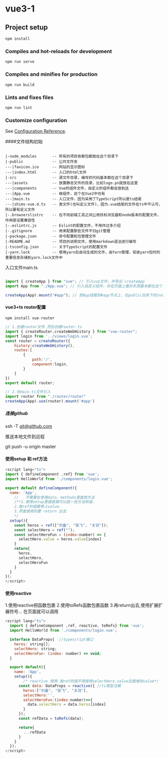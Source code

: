 # vue3-1

## Project setup
```
npm install
```

### Compiles and hot-reloads for development
```
npm run serve
```

### Compiles and minifies for production
```
npm run build
```

### Lints and fixes files
```
npm run lint
```

### Customize configuration
See [Configuration Reference](https://cli.vuejs.org/config/).

####文件结构初始
````text

|-node_modules       -- 所有的项目依赖包都放在这个目录下
|-public             -- 公共文件夹
---|favicon.ico      -- 网站的显示图标
---|index.html       -- 入口的html文件
|-src                -- 源文件目录，编写的代码基本都在这个目录下
---|assets           -- 放置静态文件的目录，比如logo.pn就放在这里
---|components       -- Vue的组件文件，自定义的组件都会放到这
---|App.vue          -- 根组件，这个在Vue2中也有
---|main.ts          -- 入口文件，因为采用了TypeScript所以是ts结尾
---|shims-vue.d.ts   -- 类文件(也叫定义文件)，因为.vue结尾的文件在ts中不认可，所以要有定义文件
|-.browserslistrc    -- 在不同前端工具之间公用目标浏览器和node版本的配置文件，作用是设置兼容性
|-.eslintrc.js       -- Eslint的配置文件，不用作过多介绍
|-.gitignore         -- 用来配置那些文件不归git管理
|-package.json       -- 命令配置和包管理文件
|-README.md          -- 项目的说明文件，使用markdown语法进行编写
|-tsconfig.json      -- 关于TypoScript的配置文件
|-yarn.lock          -- 使用yarn后自动生成的文件，由Yarn管理，安装yarn包时的重要信息存储到yarn.lock文件中

````
入口文件main.ts

`````javascript

import { createApp } from "vue"; // 引入vue文件，并导出`createApp`
import App from "./App.vue"; // 引入自定义组件，你在页面上看的东西基本都在这个组件里

createApp(App).mount("#app"); // 把App挂载到#app节点上，在public目录下的index.html找节点

`````

#### vue3+ts router配置

````text
npm install vue-router
````

`````javascript
// 1.创建router文件 然后创建router.ts
import { createRouter,createWebHistory } from "vue-router";
import login from '../views/login.vue';
const router = createRouter({
    history:createWebHistory(),
    routes:[
        {
            path:'/',
            component:login,
        }
    ]
})
export default router;

// 2.在main.ts文件引入
import router from "./router/router"
createApp(App).use(router).mount('#app')
`````

##### 连接github

ssh -T git@github.com

推送本地文件到远程

git push -u origin master

#### 使用setup 和 ref方法

````javascript
<script lang="ts">
import { defineComponent ,ref} from 'vue';
import HelloWorld from './components/login.vue';

export default defineComponent({
  name: 'App',
    //   不需要在使用data，methods里面放方法
    /**1.使用setup里面直接可以放一些方法和值，
    2.取ref的值要带上value，
    3.界面使用的要 return 出去
    */
  setup(){
    const heros = ref(["刘备", "张飞", "关羽"]);
    const selectHero = ref("");
    const selectHeroFun = (index:number) => {
      selectHero.value = heros.value[index]
    }
    return{
      heros,
      selectHero,
      selectHeroFun
    }
  }
});
</script>
````

#### 使用reactive 

1.使用reactive把函数包裹
2.使用toRefs函数包裹函数
3.再return出去,使用扩展扩展符号... 在页面就可以调用

`````javascript
<script lang="ts">
  import { defineComponent ,ref, reactive, toRefs} from 'vue';
  import HelloWorld from './components/login.vue';

  interface DataProps{  //typescript接口
    heros: string[];
    selectHero: string;
    selectHeroFun: (index: number) => void;
  }

  export default({
    name: 'App',
    setup(){
        /* reactive 使用 取ref的值不用使用selectHero.value后面增加value*/
      const data: DataProps = reactive({ //ts类型注解
        heros:["刘备", "张飞", "关羽"],
        selectHero:'',
        selectHeroFun:(index:number)=>{
          data.selectHero = data.heros[index]
        }
      });
      const refData = toRefs(data);

      return{
        ...refData
      }
    }
  });
</script>
`````


